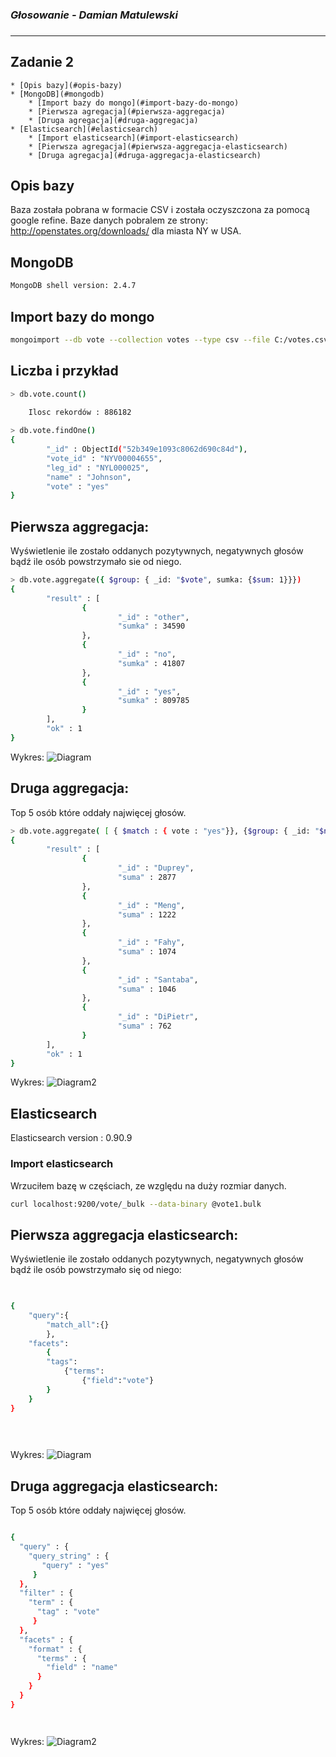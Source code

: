 ### *Głosowanie - Damian Matulewski*
###
----

## Zadanie 2
    * [Opis bazy](#opis-bazy)
    * [MongoDB](#mongodb)
        * [Import bazy do mongo](#import-bazy-do-mongo)
        * [Pierwsza agregacja](#pierwsza-aggregacja)
        * [Druga agregacja](#druga-aggregacja)
    * [Elasticsearch](#elasticsearch)
        * [Import elasticsearch](#import-elasticsearch)
        * [Pierwsza agregacja](#pierwsza-aggregacja-elasticsearch)
        * [Druga agregacja](#druga-aggregacja-elasticsearch)

   

## Opis bazy

Baza została pobrana w formacie CSV i została oczyszczona za pomocą google refine.
Baze danych pobralem ze strony: http://openstates.org/downloads/ dla miasta NY w USA.

## MongoDB

```bash
MongoDB shell version: 2.4.7
```

## Import bazy do mongo

```bash
mongoimport --db vote --collection votes --type csv --file C:/votes.csv
```
## Liczba i przykład
```bash
> db.vote.count()
     
    Ilosc rekordów : 886182

> db.vote.findOne()
{
        "_id" : ObjectId("52b349e1093c8062d690c84d"),
        "vote_id" : "NYV00004655",
        "leg_id" : "NYL000025",
        "name" : "Johnson",
        "vote" : "yes"
}
```

## Pierwsza aggregacja:
Wyświetlenie ile zostało oddanych pozytywnych, negatywnych głosów bądź ile osób powstrzymało sie od niego.

```bash
> db.vote.aggregate({ $group: { _id: "$vote", sumka: {$sum: 1}}})
{
        "result" : [
                {
                        "_id" : "other",
                        "sumka" : 34590
                },
                {
                        "_id" : "no",
                        "sumka" : 41807
                },
                {
                        "_id" : "yes",
                        "sumka" : 809785
                }
        ],
        "ok" : 1
}


```

Wykres:
![Diagram](../images/dmatulewski/diagram1.png)

## Druga aggregacja:
Top 5 osób które oddały najwięcej głosów.
   
```bash
> db.vote.aggregate( [ { $match : { vote : "yes"}}, {$group: { _id: "$name", suma : {$sum: 1 }}}, { $limit: 5 }, { $sort : { suma : -1, posts: 1 } }])
{
        "result" : [
                {
                        "_id" : "Duprey",
                        "suma" : 2877
                },
                {
                        "_id" : "Meng",
                        "suma" : 1222
                },
                {
                        "_id" : "Fahy",
                        "suma" : 1074
                },
                {
                        "_id" : "Santaba",
                        "suma" : 1046
                },
                {
                        "_id" : "DiPietr",
                        "suma" : 762
                }
        ],
        "ok" : 1
}
```


Wykres:
![Diagram2](../images/dmatulewski/diagram2.png)

## Elasticsearch

Elasticsearch version : 0.90.9

### Import elasticsearch
Wrzuciłem bazę w częściach, ze względu na duży rozmiar danych.
 
```bash
curl localhost:9200/vote/_bulk --data-binary @vote1.bulk
```
## Pierwsza aggregacja elasticsearch:

Wyświetlenie ile zostało oddanych pozytywnych, negatywnych głosów bądź ile osób powstrzymało się od niego:

```bash   

 
{
	"query":{
		"match_all":{}
		},
	"facets":
		{
		"tags":
			{"terms":
				{"field":"vote"}
		}
	}
}
		
		



```
Wykres:
![Diagram](../images/dmatulewski/diagram1.png)

## Druga aggregacja elasticsearch:

Top 5 osób które oddały najwięcej głosów.

```bash

{
  "query" : {
    "query_string" : {
       "query" : "yes"
     }
  },
  "filter" : {
    "term" : {
      "tag" : "vote"
     }
  },
  "facets" : {
    "format" : {
      "terms" : {
        "field" : "name"
      }
    }
  }
}




```
Wykres:
![Diagram2](../images/dmatulewski/diagram2.png)
